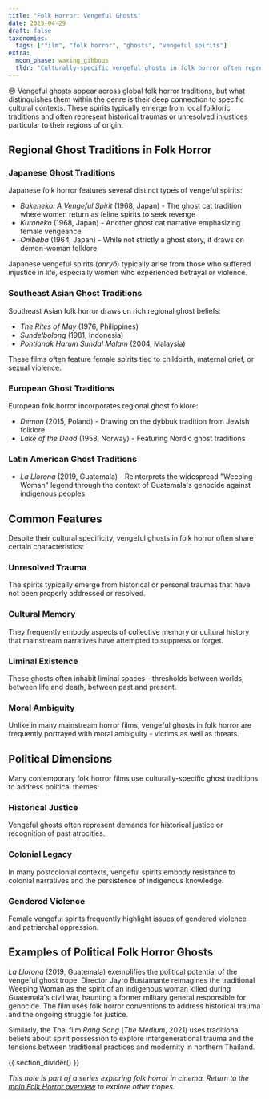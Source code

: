 ```yaml
---
title: "Folk Horror: Vengeful Ghosts"
date: 2025-04-29
draft: false
taxonomies:
  tags: ["film", "folk horror", "ghosts", "vengeful spirits"]
extra:
  moon_phase: waxing_gibbous
  tldr: "Culturally-specific vengeful ghosts in folk horror often represent historical trauma and unresolved injustice."
---
```


<span class="og">😠</span> Vengeful ghosts appear across global folk horror traditions, but what distinguishes them within the genre is their deep connection to specific cultural contexts. These spirits typically emerge from local folkloric traditions and often represent historical traumas or unresolved injustices particular to their regions of origin.

## Regional Ghost Traditions in Folk Horror

### Japanese Ghost Traditions

Japanese folk horror features several distinct types of vengeful spirits:
- *Bakeneko: A Vengeful Spirit* (1968, Japan) - The ghost cat tradition where women return as feline spirits to seek revenge
- *Kuroneko* (1968, Japan) - Another ghost cat narrative emphasizing female vengeance
- *Onibaba* (1964, Japan) - While not strictly a ghost story, it draws on demon-woman folklore

Japanese vengeful spirits (*onryō*) typically arise from those who suffered injustice in life, especially women who experienced betrayal or violence.

### Southeast Asian Ghost Traditions

Southeast Asian folk horror draws on rich regional ghost beliefs:
- *The Rites of May* (1976, Philippines)
- *Sundelbolong* (1981, Indonesia)
- *Pontianak Harum Sundal Malam* (2004, Malaysia)

These films often feature female spirits tied to childbirth, maternal grief, or sexual violence.

### European Ghost Traditions

European folk horror incorporates regional ghost folklore:
- *Demon* (2015, Poland) - Drawing on the dybbuk tradition from Jewish folklore
- *Lake of the Dead* (1958, Norway) - Featuring Nordic ghost traditions

### Latin American Ghost Traditions

- *La Llorona* (2019, Guatemala) - Reinterprets the widespread "Weeping Woman" legend through the context of Guatemala's genocide against indigenous peoples

## Common Features

Despite their cultural specificity, vengeful ghosts in folk horror often share certain characteristics:

### Unresolved Trauma

The spirits typically emerge from historical or personal traumas that have not been properly addressed or resolved.

### Cultural Memory

They frequently embody aspects of collective memory or cultural history that mainstream narratives have attempted to suppress or forget.

### Liminal Existence

These ghosts often inhabit liminal spaces - thresholds between worlds, between life and death, between past and present.

### Moral Ambiguity

Unlike in many mainstream horror films, vengeful ghosts in folk horror are frequently portrayed with moral ambiguity - victims as well as threats.

## Political Dimensions

Many contemporary folk horror films use culturally-specific ghost traditions to address political themes:

### Historical Justice

Vengeful ghosts often represent demands for historical justice or recognition of past atrocities.

### Colonial Legacy

In many postcolonial contexts, vengeful spirits embody resistance to colonial narratives and the persistence of indigenous knowledge.

### Gendered Violence

Female vengeful spirits frequently highlight issues of gendered violence and patriarchal oppression.

## Examples of Political Folk Horror Ghosts

*La Llorona* (2019, Guatemala) exemplifies the political potential of the vengeful ghost trope. Director Jayro Bustamante reimagines the traditional Weeping Woman as the spirit of an indigenous woman killed during Guatemala's civil war, haunting a former military general responsible for genocide. The film uses folk horror conventions to address historical trauma and the ongoing struggle for justice.

Similarly, the Thai film *Rang Song* (*The Medium*, 2021) uses traditional beliefs about spirit possession to explore intergenerational trauma and the tensions between traditional practices and modernity in northern Thailand.

{{ section_divider() }}

*This note is part of a series exploring folk horror in cinema. Return to the [main Folk Horror overview](/notes/folk-horror-overview) to explore other tropes.*
